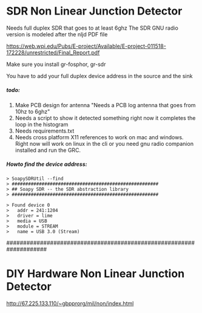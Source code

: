 # SDR Non Linear Junction Detector 

Needs full duplex SDR that goes to at least 6ghz
The SDR GNU radio version is modeled after the nljd PDF file

https://web.wpi.edu/Pubs/E-project/Available/E-project-011518-172228/unrestricted/Final_Report.pdf

Make sure you install gr-fosphor, gr-sdr

You have to add your full duplex device address in the source and the sink

##### todo: 

1. Make PCB design for antenna "Needs a PCB log antenna that goes from 10hz to 6ghz"
2. Needs a script to show it detected something right now it completes the loop in the histogram
3. Needs requirements.txt
4. Needs cross platform X11 references to work on mac and windows. Right now will work on linux in the cli or you need gnu radio companion installed and run the GRC.


##### Howto find the device address:
```
> SoapySDRUtil --find
> ######################################################
> ## Soapy SDR -- the SDR abstraction library
> ######################################################

> Found device 0
>   addr = 241:1204
>   driver = lime
>   media = USB
>   module = STREAM
>   name = USB 3.0 (Stream)
```


####################################################################

# DIY Hardware Non Linear Junction Detector

http://67.225.133.110/~gbpprorg/mil/non/index.html